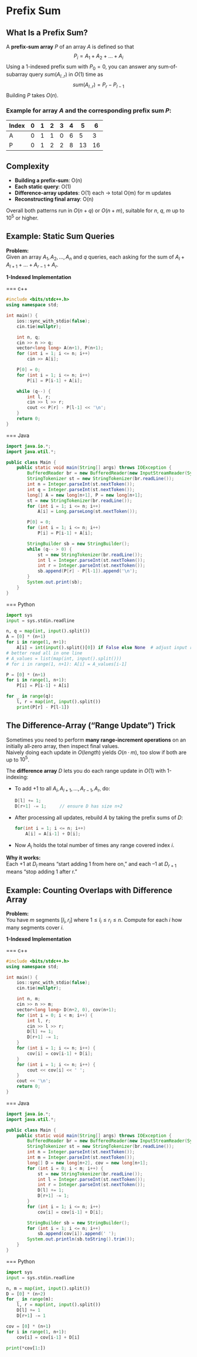 # Prefix Sum

## What Is a Prefix Sum?
A **prefix‐sum array** $P$ of an array $A$ is defined so that
$$
P_i = A_1 + A_2 + … + A_i
$$
Using a 1-indexed prefix sum with $P_0 = 0$, you can answer any sum‐of‐subarray query $sum(A_{l..r})$ in $O(1)$ time as
$$
sum(A_{l..r}) = P_r − P_{l−1}
$$
Building $P$ takes $O(n)$.

### Example for array $A$ and the corresponding prefix sum $P$:
| Index | 0 | 1 | 2 | 3 | 4 | 5 | 6 |
|-------|---|---|---|---|---|---|---|
| A     | 0 | 1 | 1 | 0 | 6 | 5 | 3 |
| P     | 0 | 1 | 2 | 2 | 8 | 13| 16|

## Complexity
- **Building a prefix‐sum**: O(n)  
- **Each static query**: O(1)  
- **Difference‐array updates**: O(1) each → total O(m) for m updates  
- **Reconstructing final array**: O(n)  

Overall both patterns run in $O(n + q)$ or $O(n + m)$, suitable for $n$, $q$, $m$ up to $10^5$ or higher.

## Example: Static Sum Queries

**Problem:**  
Given an array $A_1, A_2, \dots,  A_n$ and $q$ queries, each asking for the sum of $A_l + A_{l + 1} + \dots + A_{r - 1} + A_r$.

**1-Indexed Implementation**

=== c++
```cpp
#include <bits/stdc++.h>
using namespace std;

int main() {
    ios::sync_with_stdio(false);
    cin.tie(nullptr);

    int n, q;
    cin >> n >> q;
    vector<long long> A(n+1), P(n+1);
    for (int i = 1; i <= n; i++)
        cin >> A[i];

    P[0] = 0;
    for (int i = 1; i <= n; i++)
        P[i] = P[i-1] + A[i];

    while (q--) {
        int l, r;
        cin >> l >> r;
        cout << P[r] - P[l-1] << '\n';
    }
    return 0;
}
```

=== Java
```java
import java.io.*;
import java.util.*;

public class Main {
    public static void main(String[] args) throws IOException {
        BufferedReader br = new BufferedReader(new InputStreamReader(System.in));
        StringTokenizer st = new StringTokenizer(br.readLine());
        int n = Integer.parseInt(st.nextToken());
        int q = Integer.parseInt(st.nextToken());
        long[] A = new long[n+1], P = new long[n+1];
        st = new StringTokenizer(br.readLine());
        for (int i = 1; i <= n; i++)
            A[i] = Long.parseLong(st.nextToken());

        P[0] = 0;
        for (int i = 1; i <= n; i++)
            P[i] = P[i-1] + A[i];

        StringBuilder sb = new StringBuilder();
        while (q-- > 0) {
            st = new StringTokenizer(br.readLine());
            int l = Integer.parseInt(st.nextToken());
            int r = Integer.parseInt(st.nextToken());
            sb.append(P[r] - P[l-1]).append('\n');
        }
        System.out.print(sb);
    }
}
```

=== Python
```python
import sys
input = sys.stdin.readline

n, q = map(int, input().split())
A = [0] * (n+1)
for i in range(1, n+1):
    A[i] = int(input().split()[0]) if False else None  # adjust input reading as needed
# better read all in one line
# A_values = list(map(int, input().split()))
# for i in range(1, n+1): A[i] = A_values[i-1]

P = [0] * (n+1)
for i in range(1, n+1):
    P[i] = P[i-1] + A[i]

for _ in range(q):
    l, r = map(int, input().split())
    print(P[r] - P[l-1])
```

## The Difference‐Array (“Range Update”) Trick
Sometimes you need to perform **many range‐increment operations** on an initially all‐zero array, then inspect final values.  
Naively doing each update in $O(length)$ yields $O(n·m)$, too slow if both are up to $10^5$.

The **difference array** $D$ lets you do each range update in $O(1)$ with 1-indexing:

- To add $+1$ to all $A_l, A_{l + 1}, \dots, A_{r - 1}, A_r$, do:
  ```cpp
  D[l] += 1;
  D[r+1] -= 1;     // ensure D has size n+2
  ```
- After processing all updates, rebuild $A$ by taking the prefix sums of $D$:
  ```cpp
  for(int i = 1; i <= n; i++)
      A[i] = A[i-1] + D[i];
  ```
- Now $A_i$ holds the total number of times any range covered index $i$.

**Why it works:**  
Each $+1$ at $D_l$ means “start adding 1 from here on,” and each $–1$ at $D_{r+1}$ means “stop adding 1 after r.”

## Example: Counting Overlaps with Difference Array

**Problem:**  
You have $m$ segments $[l_i, r_i]$ where $1 \le l_i \le r_i \le n$. Compute for each $i$ how many segments cover $i$.

**1-Indexed Implementation**

=== c++
```cpp
#include <bits/stdc++.h>
using namespace std;

int main() {
    ios::sync_with_stdio(false);
    cin.tie(nullptr);

    int n, m;
    cin >> n >> m;
    vector<long long> D(n+2, 0), cov(n+1);
    for (int i = 0; i < m; i++) {
        int l, r;
        cin >> l >> r;
        D[l] += 1;
        D[r+1] -= 1;
    }
    for (int i = 1; i <= n; i++) {
        cov[i] = cov[i-1] + D[i];
    }
    for (int i = 1; i <= n; i++) {
        cout << cov[i] << ' ';
    }
    cout << '\n';
    return 0;
}
```

=== Java
```java
import java.io.*;
import java.util.*;

public class Main {
    public static void main(String[] args) throws IOException {
        BufferedReader br = new BufferedReader(new InputStreamReader(System.in));
        StringTokenizer st = new StringTokenizer(br.readLine());
        int n = Integer.parseInt(st.nextToken());
        int m = Integer.parseInt(st.nextToken());
        long[] D = new long[n+2], cov = new long[n+1];
        for (int i = 0; i < m; i++) {
            st = new StringTokenizer(br.readLine());
            int l = Integer.parseInt(st.nextToken());
            int r = Integer.parseInt(st.nextToken());
            D[l] += 1;
            D[r+1] -= 1;
        }
        for (int i = 1; i <= n; i++)
            cov[i] = cov[i-1] + D[i];

        StringBuilder sb = new StringBuilder();
        for (int i = 1; i <= n; i++)
            sb.append(cov[i]).append(' ');
        System.out.println(sb.toString().trim());
    }
}
```

=== Python
```python
import sys
input = sys.stdin.readline

n, m = map(int, input().split())
D = [0] * (n+2)
for _ in range(m):
    l, r = map(int, input().split())
    D[l] += 1
    D[r+1] -= 1

cov = [0] * (n+1)
for i in range(1, n+1):
    cov[i] = cov[i-1] + D[i]

print(*cov[1:])
```

